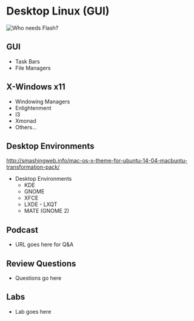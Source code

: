 # Desktop Linux (GUI)
![Who needs Flash?](http://imgs.xkcd.com/comics/supported_features.png "Understanding the Technology and Philosophy of Unix/Linux")

## GUI
   
   * Task Bars 
   * File Managers
   
## X-Windows x11  
  
  * Windowing Managers
  * Enlightenment
  * I3
  * Xmonad
  * Others…

## Desktop Environments
  
  http://smashingweb.info/mac-os-x-theme-for-ubuntu-14-04-macbuntu-transformation-pack/
  
   * Desktop Environments
     + KDE
     + GNOME
     + XFCE
     + LXDE - LXQT
     + MATE (GNOME 2)
 
## Podcast	

  * URL goes here for Q&A
  
## Review Questions

  * Questions go here
  
## Labs

  * Lab goes here
  
 